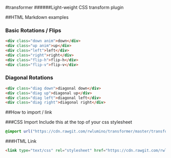#transformer
######Light-weight CSS transform plugin


##HTML Markdown examples
### Basic Rotations / Flips
```html
<div class="down anim">down</div>
<div class="up anim">up</div>
<div class="left">left</div>
<div class="right">right</div>
<div class="flip-h">flip-h</div>
<div class="flip-v">flip-v</div>
```

### Diagonal Rotations
```html
<div class="diag down">diagonal down</div>
<div class="diag up">diagonal up</div>
<div class="diag left">diagonal left</div>
<div class="diag right">diagonal right</div>
```

##How to import / link

###CSS Import
Include this at the top of your css stylesheet
```css
@import url("https://cdn.rawgit.com/rwlumino/transformer/master/transformer.css") all;
```

###HTML Link
```html
<link type="text/css" rel="stylesheet" href="https://cdn.rawgit.com/rwlumino/transformer/master/transformer.css" />
```
